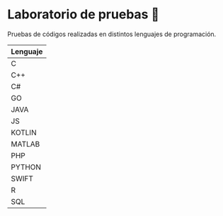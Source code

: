 # Laboratorio de pruebas 🧪

Pruebas de códigos realizadas en distintos lenguajes de programación.

| Lenguaje        |
| -------------   | 
| C               |
| C++             |
| C#              |
| GO              |
| JAVA            | 
| JS              | 
| KOTLIN          | 
| MATLAB          |
| PHP             |
| PYTHON          |
| SWIFT           | 
| R               | 
| SQL             | 

